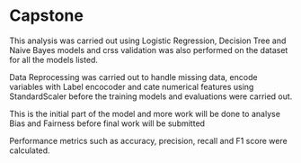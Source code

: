 # Capstone

This analysis was carried out using Logistic Regression, Decision Tree and Naive Bayes models and crss validation was also performed on the dataset for all the models listed.

Data Reprocessing was carried out to handle missing data, encode variables with Label encocoder and cate numerical features using StandardScaler before the training models and evaluations were carried out. 

This is the initial part of the model and more work will be done to analyse Bias and Fairness before final work will be submitted


Performance metrics such as accuracy, precision, recall and F1 score were calculated.
